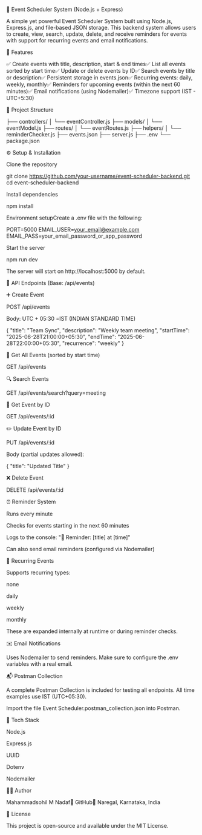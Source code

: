 📅 Event Scheduler System (Node.js + Express)

A simple yet powerful Event Scheduler System built using Node.js, Express.js, and file-based JSON storage. This backend system allows users to create, view, search, update, delete, and receive reminders for events with support for recurring events and email notifications.

🚀 Features

✅ Create events with title, description, start & end times✅ List all events sorted by start time✅ Update or delete events by ID✅ Search events by title or description✅ Persistent storage in events.json✅ Recurring events: daily, weekly, monthly✅ Reminders for upcoming events (within the next 60 minutes)✅ Email notifications (using Nodemailer)✅ Timezone support (IST - UTC+5:30)

📂 Project Structure

├── controllers/
│   └── eventController.js
├── models/
│   └── eventModel.js
├── routes/
│   └── eventRoutes.js
├── helpers/
│   └── reminderChecker.js
├── events.json
├── server.js
├── .env
└── package.json

⚙️ Setup & Installation

Clone the repository

git clone https://github.com/your-username/event-scheduler-backend.git
cd event-scheduler-backend

Install dependencies

npm install

Environment setupCreate a .env file with the following:

PORT=5000
EMAIL_USER=your_email@example.com
EMAIL_PASS=your_email_password_or_app_password

Start the server

npm run dev

The server will start on http://localhost:5000 by default.

🔌 API Endpoints (Base: /api/events)

➕ Create Event

POST /api/events

Body: UTC + 05:30 =IST (INDIAN STANDARD TIME)

{
  "title": "Team Sync",
  "description": "Weekly team meeting",
  "startTime": "2025-06-28T21:00:00+05:30",
  "endTime": "2025-06-28T22:00:00+05:30",
  "recurrence": "weekly"
}

📄 Get All Events (sorted by start time)

GET /api/events

🔍 Search Events

GET /api/events/search?query=meeting

🔎 Get Event by ID

GET /api/events/:id

✏️ Update Event by ID

PUT /api/events/:id

Body (partial updates allowed):

{
  "title": "Updated Title"
}

❌ Delete Event

DELETE /api/events/:id

⏰ Reminder System

Runs every minute

Checks for events starting in the next 60 minutes

Logs to the console: "🔔 Reminder: [title] at [time]"

Can also send email reminders (configured via Nodemailer)

🔁 Recurring Events

Supports recurring types:

none

daily

weekly

monthly

These are expanded internally at runtime or during reminder checks.

✉️ Email Notifications

Uses Nodemailer to send reminders.
Make sure to configure the .env variables with a real email.

📬 Postman Collection

A complete Postman Collection is included for testing all endpoints. All time examples use IST (UTC+05:30).

Import the file Event Scheduler.postman_collection.json into Postman.

📌 Tech Stack

Node.js

Express.js

UUID

Dotenv

Nodemailer

🧑‍💻 Author

Mahammadsohil M Nadaf🔗 GitHub📍 Naregal, Karnataka, India

📄 License

This project is open-source and available under the MIT License.

